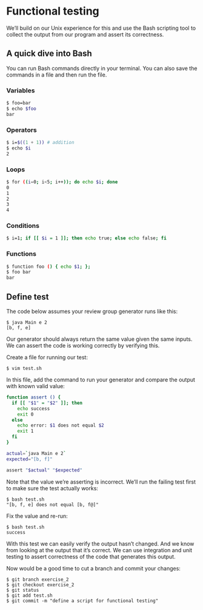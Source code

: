 # Functional testing

We’ll build on our Unix experience for this and use the Bash scripting tool to collect the output from our program and assert its correctness.

## A quick dive into Bash

You can run Bash commands directly in your terminal. You can also save the commands in a file and then run the file.

### Variables

```bash
$ foo=bar
$ echo $foo
bar
```

### Operators

```bash
$ i=$((1 + 1)) # addition
$ echo $i
2
```

### Loops

```bash
$ for ((i=0; i<5; i++)); do echo $i; done
0
1
2
3
4
```

### Conditions

```bash
$ i=1; if [[ $i = 1 ]]; then echo true; else echo false; fi
```

### Functions

```bash
$ function foo () { echo $1; };
$ foo bar
bar
```

## Define test

The code below assumes your review group generator runs like this:

```nohighlight
$ java Main e 2
[b, f, e]
```

Our generator should always return the same value given the same inputs. We can assert the code is working correctly by verifying this.

Create a file for running our test:

```nohighlight
$ vim test.sh
```

In this file, add the command to run your generator and compare the output with known valid value:

```bash
function assert () {
  if [[ "$1" = "$2" ]]; then
    echo success
    exit 0
  else
    echo error: $1 does not equal $2
    exit 1
  fi
}

actual=`java Main e 2`
expected="[b, f]"

assert "$actual" "$expected"
```

Note that the value we’re asserting is incorrect. We’ll run the failing test first to make sure the test actually works:

```nohighlight
$ bash test.sh 
"[b, f, e] does not equal [b, f@]"
```

Fix the value and re-run:

```nohighlight
$ bash test.sh 
success
```

With this test we can easily verify the output hasn’t changed. And we know from looking at the output that it’s correct. We can use integration and unit testing to assert correctness of the code that generates this output.

Now would be a good time to cut a branch and commit your changes:

```nohighlight
$ git branch exercise_2
$ git checkout exercise_2
$ git status
$ git add test.sh
$ git commit -m "define a script for functional testing"
```
